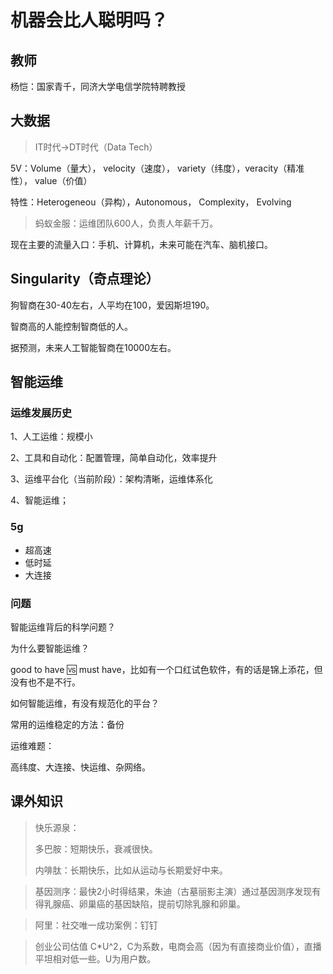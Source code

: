 # 机器会比人聪明吗？

## 教师

杨恺：国家青千，同济大学电信学院特聘教授

## 大数据

> IT时代->DT时代（Data Tech）

5V：Volume（量大）， velocity（速度）， variety（纬度），veracity（精准性）， value（价值）

特性：Heterogeneou（异构），Autonomous， Complexity， Evolving

>  蚂蚁金服：运维团队600人，负责人年薪千万。

现在主要的流量入口：手机、计算机，未来可能在汽车、脑机接口。

## Singularity（奇点理论）

狗智商在30-40左右，人平均在100，爱因斯坦190。

智商高的人能控制智商低的人。

据预测，未来人工智能智商在10000左右。

## 智能运维

### 运维发展历史

1、人工运维：规模小

2、工具和自动化：配置管理，简单自动化，效率提升

3、运维平台化（当前阶段）：架构清晰，运维体系化

4、智能运维；

### 5g

* 超高速
* 低时延
* 大连接

### 问题

智能运维背后的科学问题？

为什么要智能运维？

good to have 🆚 must have，比如有一个口红试色软件，有的话是锦上添花，但没有也不是不行。

如何智能运维，有没有规范化的平台？



常用的运维稳定的方法：备份



运维难题：

高纬度、大连接、快运维、杂网络。

## 课外知识

> 快乐源泉：
>
> 多巴胺：短期快乐，衰减很快。
>
> 内啡肽：长期快乐，比如从运动与长期爱好中来。

> 基因测序：最快2小时得结果，朱迪（古墓丽影主演）通过基因测序发现有得乳腺癌、卵巢癌的基因缺陷，提前切除乳腺和卵巢。

> 阿里：社交唯一成功案例：钉钉

> 创业公司估值 C*U^2，C为系数，电商会高（因为有直接商业价值），直播平坦相对低一些。U为用户数。